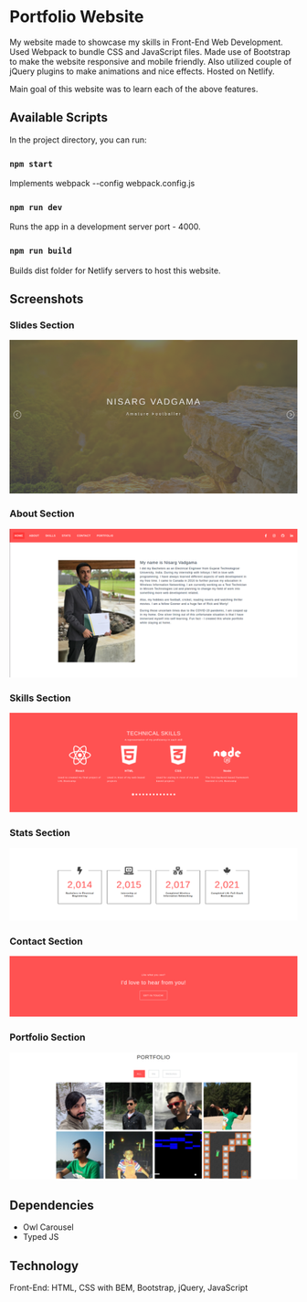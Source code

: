 # Portfolio Website

My website made to showcase my skills in Front-End Web Development. Used Webpack to bundle CSS and JavaScript files. Made use of Bootstrap to make the website responsive and mobile friendly. Also utilized couple of jQuery plugins to make animations and nice effects. Hosted on Netlify.

Main goal of this website was to learn each of the above features.

## Available Scripts

In the project directory, you can run:

### `npm start`

Implements webpack --config webpack.config.js

### `npm run dev`

Runs the app in a development server port - 4000.

### `npm run build`

Builds dist folder for Netlify servers to host this website.

## Screenshots

### Slides Section
!["Screenshot of Slides Section"](https://github.com/ngunner15/Portfolio/blob/master/app/screenshots/portfolio_slides.png?raw=true)

### About Section
!["Screenshot of About Section"](https://github.com/ngunner15/Portfolio/blob/master/app/screenshots/portfolio_about.png?raw=true)

### Skills Section
!["Screenshot of Skills Section"](https://github.com/ngunner15/Portfolio/blob/master/app/screenshots/portfolio_skills.png?raw=true)

### Stats Section
!["Screenshot of Stats Section"](https://github.com/ngunner15/Portfolio/blob/master/app/screenshots/portfolio_stats.png?raw=true)

### Contact Section
!["Screenshot of Contact Section"](https://github.com/ngunner15/Portfolio/blob/master/app/screenshots/portfolio_contact.png?raw=true)

### Portfolio Section
!["Screenshot of Portfolio Section"](https://github.com/ngunner15/Portfolio/blob/master/app/screenshots/portfolio_photos.png?raw=true)

## Dependencies

- Owl Carousel
- Typed JS

## Technology

Front-End: HTML, CSS with BEM, Bootstrap, jQuery, JavaScript